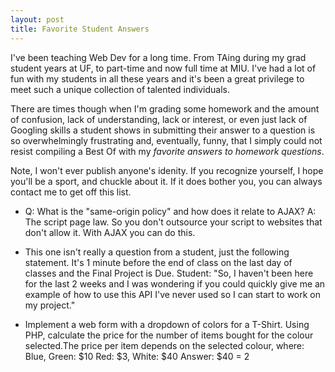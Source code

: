 ```yaml
---
layout: post
title: Favorite Student Answers
---
```


I've been teaching Web Dev for a long time. From TAing during my grad student years at UF, to part-time and now full time at MIU. I've had a lot of fun with my students in all these years and it's been a great privilege to meet such a unique collection of talented individuals. 

There are times though when I'm grading some homework and the amount of confusion, lack of understanding, lack or interest, or even just lack of Googling skills a student shows in submitting their answer to a question is so overwhelmingly frustrating and, eventually, funny, that I simply could not resist compiling a Best Of with my _favorite answers to homework questions_. 

Note, I won't ever publish anyone's idenity. If you recognize yourself, I hope you'll be a sport, and chuckle about it. If it does bother you, you can always contact me to get off this list.

* Q: What is the "same-origin policy" and how does it relate to AJAX?
A: The script page law. So you don't outsource your script to websites that don't allow it. With AJAX you can do this.

* This one isn't really a question from a student, just the following statement. It's 1 minute before the end of class on the last day of classes and the Final Project is Due. 
Student: "So, I haven't been here for the last 2 weeks and I was wondering if you could quickly give me an example of how to use this API I've never used so I can start to work on my project."

* Implement a web form with a dropdown of colors for a T-Shirt. Using PHP, calculate the price for the number of items bought for the colour selected.The price per item depends on the selected colour, where: Blue, Green: $10 Red: $3, White: $40
Answer: $40 = 2


